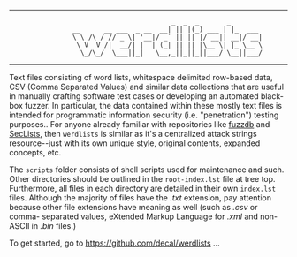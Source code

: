 * * *

```
                                         _  _  _       _
                __      __ ___  _ __  __| || |(_) ___ | |_  ___
                \ \ /\ / // _ \| '__|/ _` || || |/ __|| __|/ __|
                 \ V  V /|  __/| |  | (_| || || |\__ \| |_ \__ \
                  \_/\_/  \___||_|   \__,_||_||_||___/ \__||___/
```
* * *

Text files consisting of word lists, whitespace delimited row-based data, CSV
(Comma Separated Values) and similar data collections that are useful in
manually crafting software test cases or developing an automated black-box
fuzzer. In particular, the data contained within these mostly text files is 
intended for programmatic information security (i.e. "penetration") testing 
purposes.. For anyone already familiar with repositories like
[fuzzdb](https://github.com/fuzzdb-project/fuzzdb/ "The attack pattern dictionary") and 
[SecLists](https://github.com/danielmiessler/SecLists/ "The security tester's companion"), 
then `werdlists` is similar as it's a centralized attack strings resource--just
with its own unique style, original contents, expanded concepts, etc.

The `scripts` folder consists of shell scripts used for maintenance and such. 
Other directories should be outlined in the `root-index.lst` file at tree top.
Furthermore, all files in each directory are detailed in their own `index.lst`
files.  Although the majority of files have the *.txt* extension, pay attention
because other file extensions have meaning as well (such as *.csv* or comma-
separated values, eXtended Markup Language for *.xml* and non-ASCII in *.bin*
files.)

To get started, go to <https://github.com/decal/werdlists> ...
